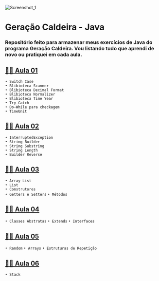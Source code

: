 ![Screenshot_1](https://github.com/sdksantana/geracao-caldeira-java/assets/116842009/cd9d7942-891a-4de3-b812-c0dc93348842)

# Geração Caldeira - Java
### Repositório feito para armazenar meus exercícios de Java do programa Geração Caldeira. Vou listando tudo que aprendi de novo ou pratiquei em cada aula.

 
## [👨‍💻 Aula 01](https://github.com/sdksantana/geracao-caldeira-java/tree/main/Aula01)
```• Switch Case```   
```• Blibioteca Scanner```     
```• Blibioteca Decimal Format```  
```• Blibioteca Normalizer```     
```• Blibioteca Time Year```   
```• Try-Catch ```    
```• Do-While para checkagem```  
 ```• TimeUnit```     

## [👨‍💻 Aula 02](https://github.com/sdksantana/geracao-caldeira-java/tree/main/Aula02)
```• InterruptedException```   
```• String Builder```   
```• String Substring```   
```• String Length```   
```• Builder Reverse```

## [👨‍💻 Aula 03](https://github.com/sdksantana/geracao-caldeira-java/tree/main/Aula03)
```• Array List```  
```• List```  
```• Construtores```  
```• Getters e Setters``` 
```• Métodos```

## [👨‍💻 Aula 04](https://github.com/sdksantana/geracao-caldeira-java/tree/main/Aula04)
```• Classes Abstratas``` 
```• Extends``` 
```• Interfaces``` 

## [👨‍💻 Aula 05](https://github.com/sdksantana/geracao-caldeira-java/tree/main/Aula05)
```• Random``` 
```• Arrays``` 
```• Estruturas de Repetição```

## [👨‍💻 Aula 06](https://github.com/sdksantana/geracao-caldeira-java/tree/main/Aula06)
```• Stack``` 

